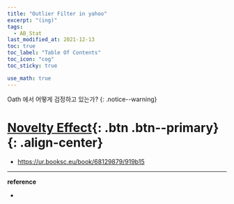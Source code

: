 ```yaml
---
title: "Outlier Filter in yahoo"
excerpt: "(ing)"
tags:
  - AB_Stat
last_modified_at: 2021-12-13
toc: true
toc_label: "Table Of Contents"
toc_icon: "cog"
toc_sticky: true

use_math: true
---
```


Oath 에서 어떻게 검정하고 있는가?
{: .notice--warning}

# [Novelty Effect](#link){: .btn .btn--primary}{: .align-center}

- https://ur.booksc.eu/book/68129879/919b15

---

**reference**

- 

